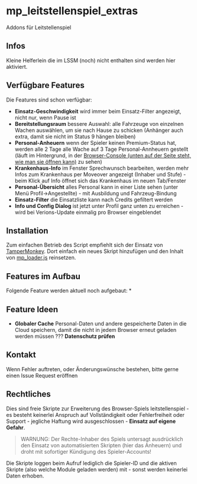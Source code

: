 # mp_leitstellenspiel_extras
Addons für Leitstellenspiel

## Infos
Kleine Helferlein die im LSSM (noch) nicht enthalten sind werden hier aktiviert.

## Verfügbare Features
Die Features sind schon verfügbar:

* **Einsatz-Geschwindigkeit** wird immer beim Einsatz-Filter angezeigt, nicht nur, wenn Pause ist
* **Bereitstellungsraum** bessere Auswahl: alle Fahrzeuge von einzelnen Wachen auswählen, um sie nach Hause zu schicken (Anhänger auch extra, damit sie nicht im Status 9 hängen bleiben)
* **Personal-Anheuern** wenn der Spieler keinen Premium-Status hat, werden alle 2 Tage alle Wache auf 3 Tage Personal-Annheuern gestellt (läuft im Hintergrund, in der [Browser-Console (unten auf der Seite steht, wie man sie öffnen kann)](https://www.w3schools.com/js/js_debugging.asp) zu sehen)
* **Krankenhaus-Info** im Fenster Sprechwunsch bearbeiten, werden mehr Infos zum Krankenhaus per Moveover angezeigt (Inhaber und Stufe) - beim Klick auf Info öffnet sich das Krankenhaus im neuen Tab/Fenster
* **Personal-Übersicht** alles Personal kann in einer Liste sehen (unter Menü Profil->Angestellte) - mit Ausbildung und Fahrzeug-Bindung
* **Einsatz-Filter** die Einsatzliste kann nach Credits gefiltert werden
* **Info und Config Dialog** ist jetzt unter Profil ganz unten zu erreichen - wird bei Verions-Update einmalig pro Browser eingeblendet

## Installation
Zum einfachen Betrieb des Script empfiehlt sich der Einsatz von [TamperMonkey](https://www.tampermonkey.net/). Dort einfach ein neues Skript hinzufügen und den Inhalt von [mp_loader.js](../mp_loader.js) reinsetzen.


## Features im Aufbau
Folgende Feature werden aktuell noch aufgebaut:
*

## Feature Ideen
* **Globaler Cache** Personal-Daten und andere gespeicherte Daten in die Cloud speichern, damit die nicht in jedem Browser erneut geladen werden müssen ??? **Datenschutz prüfen**

## Kontakt
Wenn Fehler auftreten, oder Änderungswünsche bestehen, bitte gerne einen Issue Request eröffnen

## Rechtliches
Dies sind freie Skripte zur Erweiterung des Browser-Spiels leitstellenspiel - es besteht keinerlei Anspruch auf Vollständigkeit oder Fehlerfreiheit oder Support - jegliche Haftung wird ausgeschlossen - **Einsatz auf eigene Gefahr**. 

> WARNUNG: Der Rechte-Inhaber des Spiels untersagt ausdrücklich den Einsatz von automatisierten Skripten (hier das Anheuern) und droht mit sofortiger Kündigung des Spieler-Accounts!

Die Skripte loggen beim Aufruf lediglich die Spieler-ID und die aktiven Skripte (also welche Module geladen werden) mit - sonst werden keinerlei Daten erhoben.
